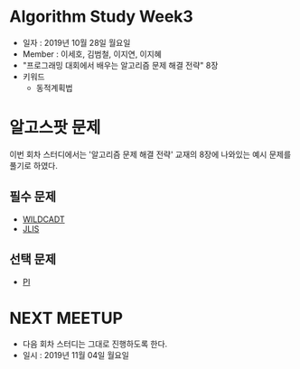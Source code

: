 # Algorithm Study Week3
- 일자 : 2019년 10월 28일 월요일
- Member : 이세호, 김범철, 이지연, 이지혜
- "프로그래밍 대회에서 배우는 알고리즘 문제 해결 전략" 8장
- 키워드
    - 동적계획법


# 알고스팟 문제
이번 회차 스터디에서는 '알고리즘 문제 해결 전략' 교재의 8장에 나와있는 예시 문제를 풀기로 하였다.

## 필수 문제
- [WILDCADT](https://algospot.com/judge/problem/read/WILDCARD)
- [JLIS](https://algospot.com/judge/problem/read/JLIS)

## 선택 문제
- [PI](https://algospot.com/judge/problem/read/PI)


# NEXT MEETUP
- 다음 회차 스터디는 그대로 진행하도록 한다.
- 일시 : 2019년 11월 04일 월요일
